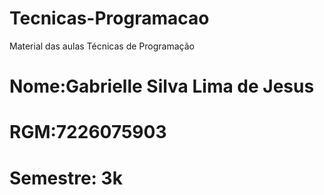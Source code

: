 # Tecnicas-Programacao
Material das aulas Técnicas de Programação 
# Nome:Gabrielle Silva Lima de Jesus
# RGM:7226075903
# Semestre: 3k
